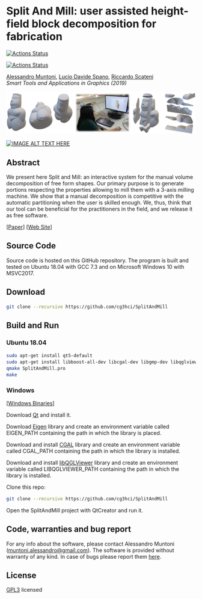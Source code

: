 # Split And Mill: user assisted height-field block decomposition for fabrication

[![Actions Status](https://github.com/cg3hci/SplitAndMill/workflows/Ubuntu/badge.svg)](https://github.com/cg3hci/SplitAndMill/actions)

[![Actions Status](https://github.com/cg3hci/SplitAndMill/workflows/MacOS/badge.svg)](https://github.com/cg3hci/SplitAndMill/actions)

[Alessandro Muntoni](http://vcg.isti.cnr.it/~muntoni/), [Lucio Davide Spano](http://people.unica.it/davidespano/), [Riccardo Scateni](http://people.unica.it/riccardoscateni/)<br/>
*Smart Tools and Applications in Graphics (2019)*<br/>

![alt text](misc/teaser.png)

[![IMAGE ALT TEXT HERE](https://img.youtube.com/vi/f3_Ffuv6u2U/0.jpg)](https://www.youtube.com/watch?v=f3_Ffuv6u2U)

## Abstract

We present here Split and Mill: an interactive system for the manual volume decomposition of free form shapes.
Our primary purpose is to generate portions respecting the properties allowing to mill them with a 3-axis milling machine.
We show that a manual decomposition is competitive with the automatic partitioning when the user is skilled enough.
We, thus, think that our tool can be beneficial for the practitioners in the field, and we release it as free software.

\[[Paper](http://vcg.isti.cnr.it/~muntoni/data/split_and_mill.pdf)\]
\[[Web Site](http://vcg.isti.cnr.it/~muntoni/split_and_mill.php)\]


## Source Code
Source code is hosted on this GitHub repository. The program is built and tested on Ubuntu 18.04 with GCC 7.3 and on Microsoft Windows 10 with MSVC2017.

## Download
```bash
git clone --recursive https://github.com/cg3hci/SplitAndMill
```
## Build and Run 

### Ubuntu 18.04
```bash
sudo apt-get install qt5-default
sudo apt-get install libboost-all-dev libcgal-dev libgmp-dev libqglviewer-dev-qt5 libeigen3-dev
qmake SplitAndMill.pro
make
```
### Windows

\[[Windows Binaries](bin/SplitAndMill_windows_dep.zip)\]

Download [Qt](https://www.qt.io/download-qt-installer?hsCtaTracking=99d9dd4f-5681-48d2-b096-470725510d34%7C074ddad0-fdef-4e53-8aa8-5e8a876d6ab4) and install it.

Download [Eigen](http://eigen.tuxfamily.org/index.php?title=Main_Page) library and create an environment variable called EIGEN_PATH containing the path in which the library is placed.

Download and install [CGAL](https://www.cgal.org/) library and create an environment variable called CGAL_PATH containing the path in which the library is installed.

Download and install [libQGLViewer](http://libqglviewer.com/) library and create an environment variable called LIBQGLVIEWER_PATH containing the path in which the library is installed.

Clone this repo:
```bash
git clone --recursive https://github.com/cg3hci/SplitAndMill
```

Open the SplitAndMill project with QtCreator and run it.

## Code, warranties and bug report
For any info about the software, please contact Alessandro Muntoni (muntoni.alessandro@gmail.com).
The software is provided without warranty of any kind. 
In case of bugs please report them [here](https://github.com/cg3hci/SplitAndMill/issues).

## License
[GPL3](https://www.gnu.org/licenses/gpl-3.0.html) licensed
